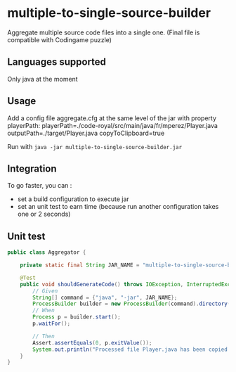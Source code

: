 # multiple-to-single-source-builder
Aggregate multiple source code files into a single one. (Final file is compatible with Codingame puzzle)

## Languages supported

Only java at the moment

## Usage

Add a config file aggregate.cfg at the same level of the jar with property playerPath:
playerPath=./code-royal/src/main/java/fr/mperez/Player.java
outputPath=./target/Player.java
copyToClipboard=true

Run with ```java -jar multiple-to-single-source-builder.jar```

## Integration

To go faster, you can :
- set a build configuration to execute jar
- set an unit test to earn time (because run another configuration takes one or 2 seconds)

## Unit test

```java
public class Aggregator {

    private static final String JAR_NAME = "multiple-to-single-source-builder.jar";

    @Test
    public void shouldGenerateCode() throws IOException, InterruptedException {
        // Given
        String[] command = {"java", "-jar", JAR_NAME};
        ProcessBuilder builder = new ProcessBuilder(command).directory(new File("./src/main/resources"));
        // When
        Process p = builder.start();
        p.waitFor();

        // Then
        Assert.assertEquals(0, p.exitValue());
        System.out.println("Processed file Player.java has been copied to clipboard");
    }
}
```
